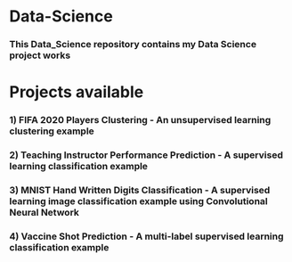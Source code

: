 # Data-Science
### This Data_Science repository contains my Data Science project works
# Projects available
### 1) FIFA 2020 Players Clustering - An unsupervised learning clustering example
### 2) Teaching Instructor Performance Prediction - A supervised learning classification example
### 3) MNIST Hand Written Digits Classification - A supervised learning image classification example using Convolutional Neural Network
### 4) Vaccine Shot Prediction - A multi-label supervised learning classification example
